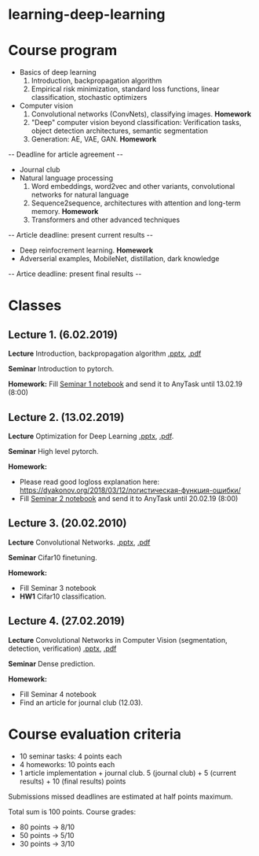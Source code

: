 # learning-deep-learning

# Course program

* Basics of deep learning
  1. Introduction, backpropagation algorithm
  2. Empirical risk minimization, standard loss functions, linear classification, stochastic optimizers
* Computer vision
  1. Convolutional networks (ConvNets), classifying images. **Homework**
  2. "Deep" computer vision beyond classification: Verification tasks, object detection architectures, semantic segmentation
  3. Generation: AE, VAE, GAN. **Homework**
  
-- Deadline for article agreement --
* Journal club
* Natural language processing
  1. Word embeddings, word2vec and other variants, convolutional networks for natural language
  2. Sequence2sequence, architectures with attention and long-term memory. **Homework**
  3. Transformers and other advanced techniques
  
-- Article deadline: present current results --
* Deep reinfocrement learning. **Homework**
* Adverserial examples, MobileNet, distillation, dark knowledge

-- Artice deadline: present final results --
  
# Classes

## Lecture 1. (6.02.2019)
**Lecture** Introduction, backpropagation algorithm [.pptx](https://drive.google.com/open?id=12-E7YoEZiDBPl7ZGI5KFQwwiPIHHuVDi), [.pdf](https://drive.google.com/open?id=1VmZ3VL9m9v0In_5utGlS3KKd8DIgAfqB)

**Seminar** Introduction to pytorch.

**Homework:** Fill [Seminar 1 notebook](01_intro/seminar_pytorch_vs_numpy.ipynb) and send it to AnyTask until 13.02.19 (8:00)

## Lecture 2. (13.02.2019)
**Lecture** Optimization for Deep Learning [.pptx](https://drive.google.com/open?id=19e-rf_b1jBT_lv_aOkObvYXM3nbSxhG4), [.pdf](https://drive.google.com/open?id=1GwFNLKiA-lPVX88cc6uWNFkunLcirgs6).

**Seminar** High level pytorch.

**Homework:**
* Please read good logloss explanation here: https://dyakonov.org/2018/03/12/логистическая-функция-ошибки/
* Fill [Seminar 2 notebook](02_basic_nn/seminar_high_level_pytorch.ipynb) and send it to AnyTask until 20.02.19 (8:00)


## Lecture 3. (20.02.2010)
**Lecture** Convolutional Networks. [.pptx](https://drive.google.com/open?id=1rltJSToDGCI37wWVC3IGRLUUKYixRK6J), [.pdf](https://drive.google.com/open?id=1vi29F7q44bvhKXtZ-MQsjPQ7CkNQEQuE)

**Seminar** Cifar10 finetuning.

**Homework:**
* Fill Seminar 3 notebook
* **HW1** Cifar10 classification.


## Lecture 4. (27.02.2019)
**Lecture** Convolutional Networks in Computer Vision (segmentation, detection, verification) [.pptx](https://drive.google.com/open?id=1aAW22FkAWMt6ZMiEbGtHrX1S0XLY-H72), [.pdf](https://drive.google.com/open?id=16XnW4KheNSuFjjHce6M01qfrxe0NGmnl)

**Seminar** Dense prediction.

**Homework:**
* Fill Seminar 4 notebook
* Find an article for journal club (12.03).

# Сourse evaluation criteria

* 10 seminar tasks: 4 points each
* 4 homeworks: 10 points each
* 1 article implementation + journal club. 5 (journal club) + 5 (current results) + 10 (final results) points

Submissions missed deadlines are estimated at half points maximum.

Total sum is 100 points. Course grades:
* 80 points -> 8/10
* 50 points -> 5/10
* 30 points -> 3/10


